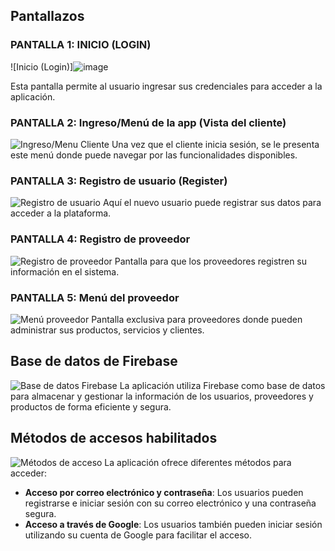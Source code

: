## Pantallazos

### PANTALLA 1: INICIO (LOGIN)
![Inicio (Login)]![image](https://github.com/user-attachments/assets/aa3c0cfd-c79d-4775-ba2b-b5b521bcb65b)

Esta pantalla permite al usuario ingresar sus credenciales para acceder a la aplicación.

### PANTALLA 2: Ingreso/Menú de la app (Vista del cliente)
![Ingreso/Menu Cliente](ruta/a/imagen2.png)
Una vez que el cliente inicia sesión, se le presenta este menú donde puede navegar por las funcionalidades disponibles.

### PANTALLA 3: Registro de usuario (Register)
![Registro de usuario](ruta/a/imagen3.png)
Aquí el nuevo usuario puede registrar sus datos para acceder a la plataforma.

### PANTALLA 4: Registro de proveedor
![Registro de proveedor](ruta/a/imagen4.png)
Pantalla para que los proveedores registren su información en el sistema.

### PANTALLA 5: Menú del proveedor
![Menú proveedor](ruta/a/imagen5.png)
Pantalla exclusiva para proveedores donde pueden administrar sus productos, servicios y clientes.

## Base de datos de Firebase
![Base de datos Firebase](ruta/a/imagen6.png)
La aplicación utiliza Firebase como base de datos para almacenar y gestionar la información de los usuarios, proveedores y productos de forma eficiente y segura.

## Métodos de accesos habilitados
![Métodos de acceso](ruta/a/imagen7.png)
La aplicación ofrece diferentes métodos para acceder:
- **Acceso por correo electrónico y contraseña**: Los usuarios pueden registrarse e iniciar sesión con su correo electrónico y una contraseña segura.
- **Acceso a través de Google**: Los usuarios también pueden iniciar sesión utilizando su cuenta de Google para facilitar el acceso.
